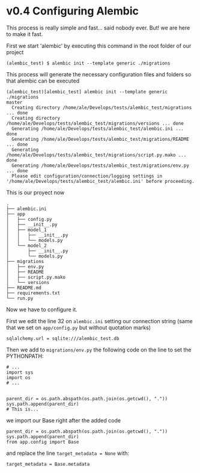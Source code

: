 v0.4 Configuring Alembic
========================

This process is really simple and fast... said nobody ever. But! we are here to make it fast.

First we start 'alembic' by executing this command in the root folder of our project

~~~
(alembic_test) $ alembic init --template generic ./migrations
~~~

This process will generate the necessary configuration files and folders so that alembic can be executed

~~~
(alembic_test)[alembic_test] alembic init --template generic ./migrations                                                                                         master 
  Creating directory /home/ale/Develops/tests/alembic_test/migrations ... done
  Creating directory /home/ale/Develops/tests/alembic_test/migrations/versions ... done
  Generating /home/ale/Develops/tests/alembic_test/alembic.ini ... done
  Generating /home/ale/Develops/tests/alembic_test/migrations/README ... done
  Generating /home/ale/Develops/tests/alembic_test/migrations/script.py.mako ... done
  Generating /home/ale/Develops/tests/alembic_test/migrations/env.py ... done
  Please edit configuration/connection/logging settings in '/home/ale/Develops/tests/alembic_test/alembic.ini' before proceeding.                                                                                                        
~~~

This is our proyect now
~~~
.
├── alembic.ini
├── app
│   ├── config.py
│   ├── __init__.py
│   ├── model_1
│   │   ├── __init__.py
│   │   └── models.py
│   └── model_2
│       ├── __init__.py
│       └── models.py
├── migrations
│   ├── env.py
│   ├── README
│   ├── script.py.mako
│   └── versions
├── README.md
├── requirements.txt
└── run.py
~~~

Now we have to configure it.

First we edit the line 32 on `alembic.ini` setting our connection string (same that we set on `app/config.py` but without quotation marks)

~~~
sqlalchemy.url = sqlite:///alembic_test.db
~~~

Then we add to `migrations/env.py` the following code on the line to set the PYTHONPATH:

~~~
# ...
import sys
import os
# ...


parent_dir = os.path.abspath(os.path.join(os.getcwd(), "."))
sys.path.append(parent_dir)
# This is...

~~~

we import our Base right after the added code

~~~
parent_dir = os.path.abspath(os.path.join(os.getcwd(), "."))
sys.path.append(parent_dir)
from app.config import Base
~~~

and replace the line `target_metadata = None` with:
~~~
target_metadata = Base.metadata
~~~